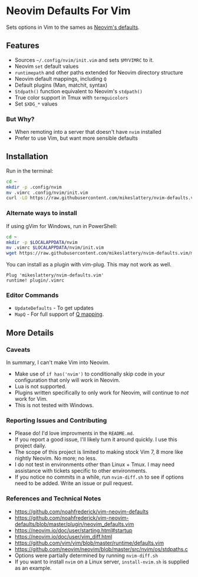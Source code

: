 # Neovim Defaults For Vim

Sets options in Vim to the sames as [Neovim's defaults](https://neovim.io/doc/user/vim_diff.html).

## Features

* Sources `~/.config/nvim/init.vim` and sets `$MYVIMRC` to it.
* Neovim `set` default values
* `runtimepath` and other paths extended for Neovim directory structure
* Neovim default mappings, including `Q`
* Default plugins (Man, matchit, syntax)
* `Stdpath()` function equivalent to Neovim's `stdpath()`
* True color support in Tmux with `termguicolors`
* Set `$XDG_*` values

### But Why?

* When remoting into a server that doesn't have `nvim` installed
* Prefer to use Vim, but want more sensible defaults

## Installation

Run in the terminal:

```sh
cd ~
mkdir -p .config/nvim
mv .vimrc .config/nvim/init.vim
curl -LO https://raw.githubusercontent.com/mikeslattery/nvim-defaults.vim/master/plugin/.vimrc
```

### Alternate ways to install

If using gVim for Windows, run in PowerShell:

```sh
cd ~
mkdir -p $LOCALAPPDATA/nvim
mv .vimrc $LOCALAPPDATA/nvim/init.vim
wget https://raw.githubusercontent.com/mikeslattery/nvim-defaults.vim/master/plugin/.vimrc
```

You can install as a plugin with vim-plug.  This may not work as well.

```
Plug 'mikeslattery/nvim-defaults.vim'
runtime! plugin/.vimrc
```

### Editor Commands

* `UpdateDefaults` - To get updates
* `MapQ` - For full support of [Q mapping](https://neovim.io/doc/user/repeat.html#Q).

## More Details

### Caveats

In summary, I can't make Vim into Neovim.

* Make use of `if has('nvim')` to conditionally skip code in your configuration that only will work in Neovim.
* Lua is not supported.
* Plugins written specifically to only work for Neovim, will continue to *not* work for Vim.
* This is not tested with Windows.

### Reporting Issues and Contributing

* Please do!   I'd love improvments in the `README.md`.
* If you report a good issue, I'll likely turn it around quickly.  I use this project daily.
* The scope of this project is limited to making stock Vim 7, 8 more like nightly Neovim.  No more; no less.
* I do not test in environments other than Linux + Tmux.  I may need assistance with tickets specific to other environments.
* If you notice no commits in a while, run `nvim-diff.sh` to see if options need to be added.  Write an issue or pull request.

### References and Technical Notes

* <https://github.com/noahfrederick/vim-neovim-defaults>
* <https://github.com/noahfrederick/vim-neovim-defaults/blob/master/plugin/neovim_defaults.vim>
* <https://neovim.io/doc/user/starting.html#startup>
* <https://neovim.io/doc/user/vim_diff.html>
* <https://github.com/vim/vim/blob/master/runtime/defaults.vim>
* <https://github.com/neovim/neovim/blob/master/src/nvim/os/stdpaths.c>
* Options were partially determined by running `nvim-diff.sh`
* If you want to install `nvim` on a Linux server, `install-nvim.sh` is supplied as an example.
